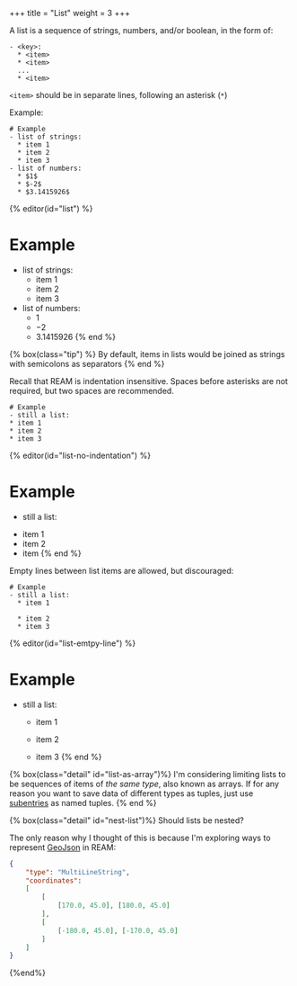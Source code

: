 +++
title = "List"
weight = 3
+++

A list is a sequence of strings, numbers, and/or boolean, in the form of:

```ream
- <key>:
  * <item>
  * <item>
  ...
  * <item>
```
`<item>` should be in separate lines, following an asterisk (`*`)

Example:
```ream
# Example
- list of strings:
  * item 1
  * item 2
  * item 3
- list of numbers:
  * $1$
  * $-2$
  * $3.1415926$
```

{% editor(id="list") %}
# Example
- list of strings:
  * item 1
  * item 2
  * item 3
- list of numbers:
  * $1$
  * $-2$
  * $3.1415926$
{% end %}

{% box(class="tip") %}
By default, items in lists would be joined as strings with semicolons as separators
{% end %}

Recall that REAM is indentation insensitive.
Spaces before asterisks are not required, but two spaces are recommended.

```ream
# Example
- still a list:
* item 1
* item 2
* item 3
```

{% editor(id="list-no-indentation") %}
# Example
- still a list:
* item 1
* item 2
* item
{% end %}

Empty lines between list items are allowed, but discouraged:
```ream
# Example
- still a list:
  * item 1

  * item 2
  * item 3
```

{% editor(id="list-emtpy-line") %}
# Example
- still a list:
  * item 1

  * item 2
  * item 3
{% end %}

{% box(class="detail" id="list-as-array")%}
I'm considering limiting lists to be sequences of items of *the same type*, also known as arrays.
If for any reason you want to save data of different types as tuples, just use [subentries](/ream-doc/Language/Basics/Entry#subentry) as named tuples.
{% end %}

{% box(class="detail" id="nest-list")%}
Should lists be nested?

The only reason why I thought of this is because I'm exploring ways to represent [GeoJson](https://geojson.org/) in REAM:

```json
{
    "type": "MultiLineString",
    "coordinates":
    [
        [
            [170.0, 45.0], [180.0, 45.0]
        ],
        [
            [-180.0, 45.0], [-170.0, 45.0]
        ]
    ]
}
```
{%end%}
